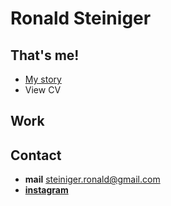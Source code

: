 # Ronald Steiniger

## That's me!

- [My story](https://github.com/RonaldRonno/english-for-designers/blob/main/03-aboutness/index)
- View CV

## Work


## Contact

- **mail**  steiniger.ronald@gmail.com
- **[instagram](https://www.instagram.com/ronald_steiniger/)**

